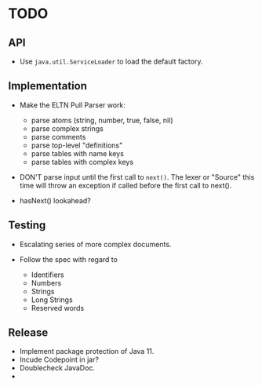 TODO
====

API
---

- Use `java.util.ServiceLoader` to load the default factory.


Implementation
--------------

- Make the ELTN Pull Parser work:
  - parse atoms (string, number, true, false, nil)
  - parse complex strings
  - parse comments
  - parse top-level "definitions"
  - parse tables with name keys
  - parse tables with complex keys

- DON'T parse input until the first call to `next()`.
  The lexer or "Source" this time will throw an exception if called
  before the first call to next().

- hasNext() lookahead?

Testing
-------

- Escalating series of more complex documents.

- Follow the spec with regard to
  - Identifiers
  - Numbers
  - Strings
  - Long Strings
  - Reserved words

Release
-------

- Implement package protection of Java 11.
- Incude Codepoint in jar?
- Doublecheck JavaDoc.
- 
